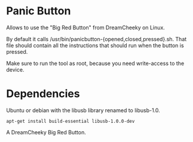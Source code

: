 Panic Button
============

Allows to use the "Big Red Button" from DreamCheeky on Linux.

By default it calls /usr/bin/panicbutton-{opened,closed,pressed}.sh. 
That file should contain all the instructions that should run when the button is pressed.

Make sure to run the tool as root, because you need write-access to the device.

Dependencies
============

Ubuntu or debian with the libusb library renamed to libusb-1.0.

	apt-get install build-essential libusb-1.0.0-dev

A DreamCheeky Big Red Button.
